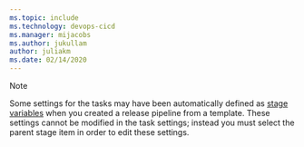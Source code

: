 ```yaml
---
ms.topic: include
ms.technology: devops-cicd
ms.manager: mijacobs
ms.author: jukullam
author: juliakm
ms.date: 02/14/2020
---
```


> [!NOTE]
> Some settings for the tasks may have been automatically defined as
> [stage variables](../../release/variables.md#custom-variables)
> when you created a release pipeline from a template.
> These settings cannot be modified in the task settings; instead you must
> select the parent stage item in order to edit these settings.
